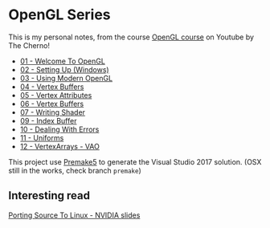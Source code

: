 # OpenGL Series

This is my personal notes, from the course [OpenGL course](https://www.youtube.com/playlist?list=PLlrATfBNZ98foTJPJ_Ev03o2oq3-GGOS2) on Youtube by The Cherno!

* [01 - Welcome To OpenGL](./docs/01-WelcomeToOpenGL/WelcomeToOpenGL.md)
* [02 - Setting Up (Windows)](./docs/02-SettingUp/SettingUp.md)
* [03 - Using Modern OpenGL](./docs/03-UsingModernOpenGL/UsingModernOpenGL.md)
* [04 - Vertex Buffers](./docs/04-VertexBuffers/VertexBuffers.md)
* [05 - Vertex Attributes](./docs/05-VertexAttributesAndLayouts/VertexAttributesAndLayouts.md)
* [06 - Vertex Buffers](./docs/06-HowShadersWork/HowShadersWork.md)
* [07 - Writing Shader](./docs/07-WritingShader/WritingShader.md)
* [09 - Index Buffer](./docs/09-IndexBuffer/IndexBuffer.md)
* [10 - Dealing With Errors](./docs/10-DealingWithErrors/DealingWithErrors.md)
* [11 - Uniforms](./docs/11-Uniforms/Uniforms.md)
* [12 - VertexArrays - VAO](./docs/12-VertexArrays/VertexArrays.md)

This project use [Premake5](https://github.com/premake/premake-core) to generate the Visual Studio 2017 solution. (OSX still in the works, check branch ```premake```)

## Interesting read

[Porting Source To Linux - NVIDIA slides](https://developer.nvidia.com/sites/default/files/akamai/gamedev/docs/Porting%20Source%20to%20Linux.pdf)
